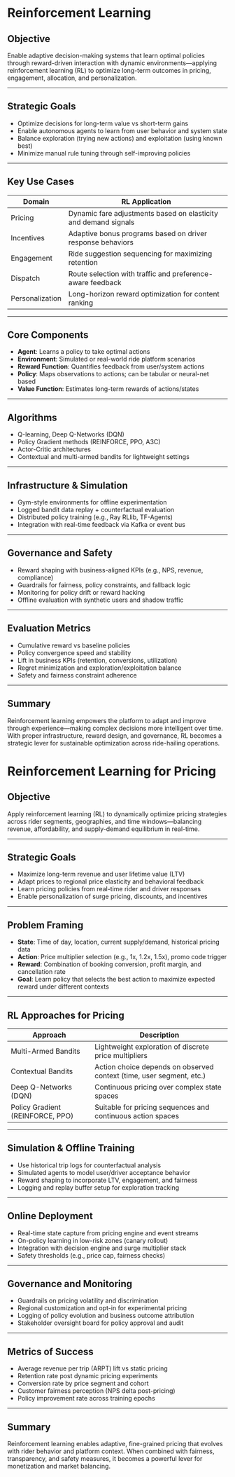 # Reinforcement Learning

## Objective
Enable adaptive decision-making systems that learn optimal policies through reward-driven interaction with dynamic environments—applying reinforcement learning (RL) to optimize long-term outcomes in pricing, engagement, allocation, and personalization.

---

## Strategic Goals
- Optimize decisions for long-term value vs short-term gains
- Enable autonomous agents to learn from user behavior and system state
- Balance exploration (trying new actions) and exploitation (using known best)
- Minimize manual rule tuning through self-improving policies

---

## Key Use Cases
| Domain | RL Application |
|--------|-----------------|
| Pricing | Dynamic fare adjustments based on elasticity and demand signals |
| Incentives | Adaptive bonus programs based on driver response behaviors |
| Engagement | Ride suggestion sequencing for maximizing retention |
| Dispatch | Route selection with traffic and preference-aware feedback |
| Personalization | Long-horizon reward optimization for content ranking |

---

## Core Components
- **Agent**: Learns a policy to take optimal actions
- **Environment**: Simulated or real-world ride platform scenarios
- **Reward Function**: Quantifies feedback from user/system actions
- **Policy**: Maps observations to actions; can be tabular or neural-net based
- **Value Function**: Estimates long-term rewards of actions/states

---

## Algorithms
- Q-learning, Deep Q-Networks (DQN)
- Policy Gradient methods (REINFORCE, PPO, A3C)
- Actor-Critic architectures
- Contextual and multi-armed bandits for lightweight settings

---

## Infrastructure & Simulation
- Gym-style environments for offline experimentation
- Logged bandit data replay + counterfactual evaluation
- Distributed policy training (e.g., Ray RLlib, TF-Agents)
- Integration with real-time feedback via Kafka or event bus

---

## Governance and Safety
- Reward shaping with business-aligned KPIs (e.g., NPS, revenue, compliance)
- Guardrails for fairness, policy constraints, and fallback logic
- Monitoring for policy drift or reward hacking
- Offline evaluation with synthetic users and shadow traffic

---

## Evaluation Metrics
- Cumulative reward vs baseline policies
- Policy convergence speed and stability
- Lift in business KPIs (retention, conversions, utilization)
- Regret minimization and exploration/exploitation balance
- Safety and fairness constraint adherence

---

## Summary
Reinforcement learning empowers the platform to adapt and improve through experience—making complex decisions more intelligent over time. With proper infrastructure, reward design, and governance, RL becomes a strategic lever for sustainable optimization across ride-hailing operations.


# Reinforcement Learning for Pricing

## Objective
Apply reinforcement learning (RL) to dynamically optimize pricing strategies across rider segments, geographies, and time windows—balancing revenue, affordability, and supply-demand equilibrium in real-time.

---

## Strategic Goals
- Maximize long-term revenue and user lifetime value (LTV)
- Adapt prices to regional price elasticity and behavioral feedback
- Learn pricing policies from real-time rider and driver responses
- Enable personalization of surge pricing, discounts, and incentives

---

## Problem Framing
- **State**: Time of day, location, current supply/demand, historical pricing data
- **Action**: Price multiplier selection (e.g., 1x, 1.2x, 1.5x), promo code trigger
- **Reward**: Combination of booking conversion, profit margin, and cancellation rate
- **Goal**: Learn policy that selects the best action to maximize expected reward under different contexts

---

## RL Approaches for Pricing
| Approach | Description |
|----------|-------------|
| Multi-Armed Bandits | Lightweight exploration of discrete price multipliers |
| Contextual Bandits | Action choice depends on observed context (time, user segment, etc.) |
| Deep Q-Networks (DQN) | Continuous pricing over complex state spaces |
| Policy Gradient (REINFORCE, PPO) | Suitable for pricing sequences and continuous action spaces |

---

## Simulation & Offline Training
- Use historical trip logs for counterfactual analysis
- Simulated agents to model user/driver acceptance behavior
- Reward shaping to incorporate LTV, engagement, and fairness
- Logging and replay buffer setup for exploration tracking

---

## Online Deployment
- Real-time state capture from pricing engine and event streams
- On-policy learning in low-risk zones (canary rollout)
- Integration with decision engine and surge multiplier stack
- Safety thresholds (e.g., price cap, fairness checks)

---

## Governance and Monitoring
- Guardrails on pricing volatility and discrimination
- Regional customization and opt-in for experimental pricing
- Logging of policy evolution and business outcome attribution
- Stakeholder oversight board for policy approval and audit

---

## Metrics of Success
- Average revenue per trip (ARPT) lift vs static pricing
- Retention rate post dynamic pricing experiments
- Conversion rate by price segment and cohort
- Customer fairness perception (NPS delta post-pricing)
- Policy improvement rate across training epochs

---

## Summary
Reinforcement learning enables adaptive, fine-grained pricing that evolves with rider behavior and platform context. When combined with fairness, transparency, and safety measures, it becomes a powerful lever for monetization and market balancing.
